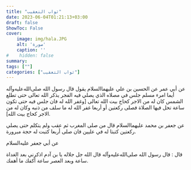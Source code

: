 ```yaml
---
title: "ثواب التعقيب"
date: 2023-06-04T01:21:13+03:00
draft: false
ShowToc: False
cover:
    image: img/hala.JPG
    alt: 'صورة'
    caption: ''
#    hidden: false
summary: 
tags: [""]
categories: ["ثواب التعقيب"]
---
```

عن أبي عمر عن الحسين بن علي عليهما‌السلام يقول قال
رسول الله صلى‌الله‌عليه‌وآله أيما امرء مسلم جلس في مصلاه الذي يصلي فيه الفجر
يذكر الله تعالى حتى تطلع الشمس كان له من الاجر كحاج بيت الله تعالى
[وغفر الله له فان جلس فيه حتى تكون ساعة تحل فيها الصلاة فصلى
ركعتين أو أربعا غفر الله له ما سلف من ذنبه وكان له من الاجر كحاج
بيت الله].

عن جعفر بن محمد عليهما‌السلام قال من صلى المغرب ثم عقب ولم يتكلم
حتى يصلي ركعتين كتبتا له في عليين فان صلى أربعا كتبت له حجة
مبرورة.

عن أبي جعفر عليه‌السلام
 
قال : قال رسول الله صلى‌الله‌عليه‌وآله قال الله جل جلاله يا بن آدم اذكرني بعد الغداة
ساعة وبعد العصر ساعة أكفك ما أهمك.


